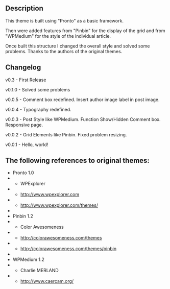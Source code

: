 Description
------------


This theme is built using "Pronto" as a basic framework.

Then were added features from "Pinbin" for the display of the grid and from "WPMedium" for the style of the individual article.

Once built this structure I changed the overall style and solved some problems. Thanks to the authors of the original themes.


Changelog
----------


v0.3 - First Release

v0.1.0 - Solved some problems

v0.0.5 - Comment box redefined. Insert author image label in post image.

v0.0.4 - Typography redefined.

v0.0.3 - Post Style like WPMedium. Function Show/Hidden Comment box. Responsive page.

v0.0.2 - Grid Elements like Pinbin. Fixed problem resizing.

v0.0.1 - Hello, world!



The following references to original themes:
---------------------------------------------

*	Pronto 1.0
*	- WPExplorer
*	- http://www.wpexplorer.com
*	- http://www.wpexplorer.com/themes/
*	
*	Pinbin 1.2
*	- Color Awesomeness
*	- http://colorawesomeness.com/themes
*	- http://colorawesomeness.com/themes/pinbin
*	
*	WPMedium 1.2
*	- Charlie MERLAND
*	- http://www.caercam.org/
